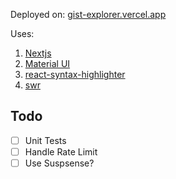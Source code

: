 Deployed on: [gist-explorer.vercel.app](https://gist-explorer.vercel.app)

Uses:

1. [Nextjs](https://github.com/zeit/next.js/)
2. [Material UI](https://material-ui.com/)
3. [react-syntax-highlighter](https://github.com/react-syntax-highlighter/react-syntax-highlighter)
4. [swr](https://swr.vercel.app/)

## Todo

- [ ] Unit Tests
- [ ] Handle Rate Limit
- [ ] Use Suspsense?
